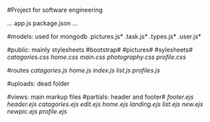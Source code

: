 #Project for software engineering

...
app.js
package.json
...

#models: used for mongodb
	.pictures.js*
	.task.js*
	.types.js*
	.user.js*

#public: mainly stylesheets
	#bootstrap#
	#pictures#
	#sylesheets#
		*catagories.css*
		*home.css*
		*main.css*
		*photography.css*
		*profile.css*

#routes
	*catagories.js*
	*home.js*
	*index.js*
	*list.js*
	*profiles.js*

#uploads: dead folder

#views: main markup files
	#partials: header and footer#
		*footer.ejs*
		*header.ejs*
	*catagories.ejs*
	*edit.ejs*
	*home.ejs*
	*landing.ejs*
	*list.ejs*
	*new.ejs*
	*newpic.ejs*
	*profile.ejs*
